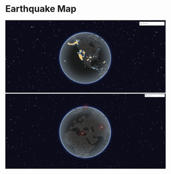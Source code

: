 # Earthquake Map

<img src='public/images/heatmap.png' alt='Mapa'/>
<img src='public/images/wave.png' alt='Mapa'/>
